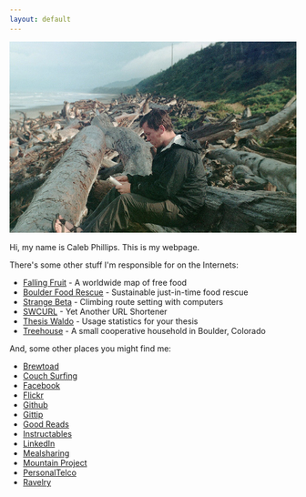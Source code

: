 ```yaml
---
layout: default
---
```

<img src="/images/me_reading.jpg">

Hi, my name is Caleb Phillips. This is my webpage. 

There's some other stuff I'm responsible for on the Internets:

*  [Falling Fruit](http://fallingfruit.org) - A worldwide map of free food
*  [Boulder Food Rescue](http://boulderfoodrescue.org) - Sustainable just-in-time food rescue
*  [Strange Beta](http://strangebeta.com) - Climbing route setting with computers
*  [SWCURL](http://swcurl.com) - Yet Another URL Shortener
*  [Thesis Waldo](http://thesiswaldo.org) - Usage statistics for your thesis
*  [Treehouse](http://treehouse.coop) - A small cooperative household in Boulder, Colorado

And, some other places you might find me:

*  [Brewtoad](http://www.brewtoad.com/users/50568)
*  [Couch Surfing](https://www.couchsurfing.org/people/cphillips/)
*  [Facebook](http://www.facebook.com/profile.php?id=42001954)
*  [Flickr](http://flickr.com/photos/somerandomsequence)
*  [Github](https://github.com/somerandomsequence)
*  [Gittip](https://www.gittip.com/Caleb%20Phillips/)
*  [Good Reads](http://www.goodreads.com/user/show/1442825)
*  [Instructables](http://www.instructables.com/member/cphillips/)
*  [LinkedIn](http://www.linkedin.com/in/smallwhitecube)
*  [Mealsharing](http://www.mealsharing.com/users/caleb-p)
*  [Mountain Project](http://www.mountainproject.com/u/caleb_phillips/106046876)
*  [PersonalTelco](http://wiki.personaltelco.net/CalebPhillips)
*  [Ravelry](http://www.ravelry.com/people/caleb)
